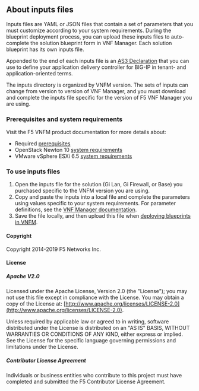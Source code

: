 ## About inputs files

Inputs files are YAML or JSON files that contain a set of parameters that you must customize according to your system requirements. During the blueprint deployment process, you can upload these inputs files to auto-complete the solution blueprint form in VNF Manager. Each solution blueprint has its own inputs file. 

Appended to the end of each inputs file is an [AS3 Declaration](https://clouddocs.f5.com/products/extensions/f5-appsvcs-extension/3/userguide/components.html#as3-declaration) that you can use to define your application delivery controller for BIG-IP in tenant- and application-oriented terms. 

The inputs directory is organized by VNFM version. The sets of inputs can change from version to version of VNF Manager, and you must download and complete the inputs file specific for the version of F5 VNF Manager you are using.

### Prerequisites and system requirements
Visit the F5 VNFM product documentation for more details about:

- Required <a href="https://clouddocs.f5.com/cloud/nfv/latest/setup.html#prerequisites" target="_blank">prerequisites</a>  
- OpenStack Newton 10 [system requirements](https://clouddocs.f5.com/cloud/nfv/latest/openstack-setup.html)
- VMware vSphere ESXi 6.5 [system requirements](https://clouddocs.f5.com/cloud/nfv/latest/vmware-setup.html)

### To use inputs files

1. Open the inputs file for the solution (Gi Lan, Gi Firewall, or Base) you purchased specific to the VNFM version you are using.
2. Copy and paste the inputs into a local file and complete the parameters using values specific to your system requirements. For parameter definitions, see the [VNF Manager documentation](https://clouddocs.f5.com/cloud/nfv/latest/deploy.html#yaml).
3. Save the file locally, and then upload this file when [deploying blueprints in VNFM](https://clouddocs.f5.com/cloud/nfv/latest/deploy.html#deployblueprint).

#### Copyright
Copyright 2014-2019 F5 Networks Inc.

#### License

##### Apache V2.0 
Licensed under the Apache License, Version 2.0 (the "License"); you may not use this file except in compliance with the License. You may obtain a copy of the License at: [http://www.apache.org/licenses/LICENSE-2.0](http://www.apache.org/licenses/LICENSE-2.0).

Unless required by applicable law or agreed to in writing, software distributed under the License is distributed on an "AS IS" BASIS, WITHOUT WARRANTIES OR CONDITIONS OF ANY KIND, either express or implied. See the License for the specific language governing permissions and limitations under the License.

##### Contributor License Agreement
Individuals or business entities who contribute to this project must have completed and submitted the F5 Contributor License Agreement.

 

